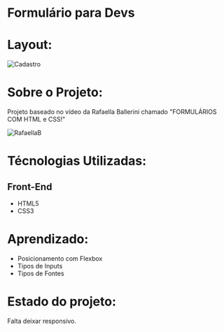 <h1> Formulário para Devs </h1>

# Layout:

![Cadastro](https://user-images.githubusercontent.com/103468962/170994294-02b75768-7bf8-46f4-8e02-edacb859eea4.png)

# Sobre o Projeto:
Projeto baseado no vídeo da Rafaella Ballerini chamado "FORMULÁRIOS COM HTML e CSS!"

![RafaellaB](https://user-images.githubusercontent.com/103468962/171068869-486f3213-1de6-441f-b67c-7368ce369243.png)

# Técnologias Utilizadas:
## Front-End
* HTML5
* CSS3

# Aprendizado:
* Posicionamento com Flexbox
* Tipos de Inputs
* Tipos de Fontes

# Estado do projeto:
Falta deixar responsivo.
